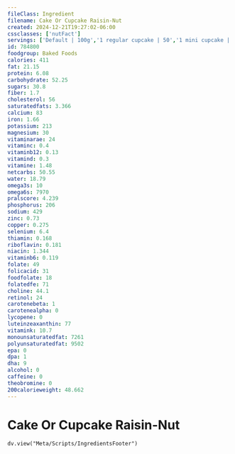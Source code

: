 ```yaml
---
fileClass: Ingredient
filename: Cake Or Cupcake Raisin-Nut
created: 2024-12-21T19:27:02-06:00
cssclasses: ['nutFact']
servings: ['Default | 100g','1 regular cupcake | 50','1 mini cupcake | 15','1 1-layer cake (8" dia) | 592','1 piece (1/10 of 8" dia) | 59','1 cubic inch | 5']
id: 784800
foodgroup: Baked Foods
calories: 411
fat: 21.15
protein: 6.08
carbohydrate: 52.25
sugars: 30.8
fiber: 1.7
cholesterol: 56
saturatedfats: 3.366
calcium: 83
iron: 1.66
potassium: 213
magnesium: 30
vitaminarae: 24
vitaminc: 0.4
vitaminb12: 0.13
vitamind: 0.3
vitamine: 1.48
netcarbs: 50.55
water: 18.79
omega3s: 10
omega6s: 7970
pralscore: 4.239
phosphorus: 206
sodium: 429
zinc: 0.73
copper: 0.275
selenium: 6.4
thiamin: 0.168
riboflavin: 0.181
niacin: 1.344
vitaminb6: 0.119
folate: 49
folicacid: 31
foodfolate: 18
folatedfe: 71
choline: 44.1
retinol: 24
carotenebeta: 1
carotenealpha: 0
lycopene: 0
luteinzeaxanthin: 77
vitamink: 10.7
monounsaturatedfat: 7261
polyunsaturatedfat: 9502
epa: 0
dpa: 1
dha: 9
alcohol: 0
caffeine: 0
theobromine: 0
200calorieweight: 48.662
---
```


# Cake Or Cupcake Raisin-Nut

```dataviewjs
dv.view("Meta/Scripts/IngredientsFooter")
```